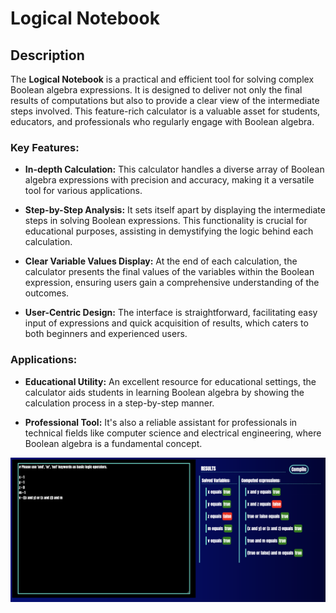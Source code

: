 # Logical Notebook

## Description
The **Logical Notebook** is a practical and efficient tool for solving complex Boolean algebra expressions. It is designed to deliver not only the final results of computations but also to provide a clear view of the intermediate steps involved. This feature-rich calculator is a valuable asset for students, educators, and professionals who regularly engage with Boolean algebra.

### Key Features:

- **In-depth Calculation:** This calculator handles a diverse array of Boolean algebra expressions with precision and accuracy, making it a versatile tool for various applications.

- **Step-by-Step Analysis:** It sets itself apart by displaying the intermediate steps in solving Boolean expressions. This functionality is crucial for educational purposes, assisting in demystifying the logic behind each calculation.

- **Clear Variable Values Display:** At the end of each calculation, the calculator presents the final values of the variables within the Boolean expression, ensuring users gain a comprehensive understanding of the outcomes.

- **User-Centric Design:** The interface is straightforward, facilitating easy input of expressions and quick acquisition of results, which caters to both beginners and experienced users.

### Applications:

- **Educational Utility:** An excellent resource for educational settings, the calculator aids students in learning Boolean algebra by showing the calculation process in a step-by-step manner.

- **Professional Tool:** It's also a reliable assistant for professionals in technical fields like computer science and electrical engineering, where Boolean algebra is a fundamental concept.

![Project Image](./demo_image.png)